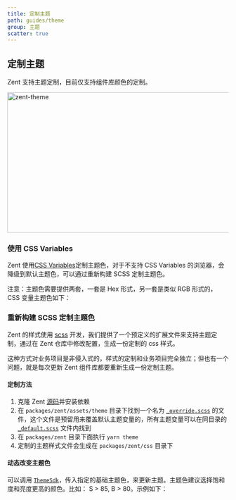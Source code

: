 ```yaml
---
title: 定制主题
path: guides/theme
group: 主题
scatter: true
---
```


## 定制主题

Zent 支持主题定制，目前仅支持组件库颜色的定制。

![zent-theme](https://img.yzcdn.cn/zanui/react/zent-theme.png)

### 使用 CSS Variables

Zent 使用<a href="https://developer.mozilla.org/en-US/docs/Web/CSS/Using_CSS_custom_properties" target="_blank">CSS Variables</a>定制主题色，对于不支持 CSS Variables 的浏览器，会降级到默认主题色，可以通过重新构建 SCSS 定制主题色。

注意：主题色需要提供两套，一套是 Hex 形式，另一套是类似 RGB 形式的，CSS 变量主题色如下：

<!-- demo-slot-1 -->

### 重新构建 SCSS 定制主题色

Zent 的样式使用 [scss](https://sass-lang.com) 开发，我们提供了一个预定义的扩展文件来支持主题定制，通过在 Zent 仓库中修改配置，生成一份定制的 css 样式。

这种方式对业务项目是非侵入式的，样式的定制和业务项目完全独立；但也有一个问题，就是每次更新 Zent 组件库都要重新生成一份定制主题。

#### 定制方法

1. 克隆 Zent [源码](https://github.com/youzan/zent)并安装依赖
2. 在 `packages/zent/assets/theme` 目录下找到一个名为 [`_override.scss`](https://github.com/youzan/zent/blob/master/packages/zent/assets/theme/_override.scss) 的文件，这个文件是预留用来覆盖默认主题变量的，所有主题变量可以在同目录的 [`_default.scss`](https://github.com/youzan/zent/blob/master/packages/zent/assets/theme/_raw-vars.scss) 文件内找到
3. 在 `packages/zent` 目录下面执行 `yarn theme`
4. 定制的主题样式文件会生成在 `packages/zent/css` 目录下

#### 动态改变主题色

可以调用 [`ThemeSdk`](https://github.com/zent-contrib/theme-sdk)，传入指定的基础主题色，来更新主题。主题色建议选择饱和度和亮度更高的颜色。比如： S > 85, B > 80。示例如下：

<!-- demo-slot-3 -->

<style>
img[alt='zent-theme'] {
  width: 514px;
  height: 319px;
}
</style>